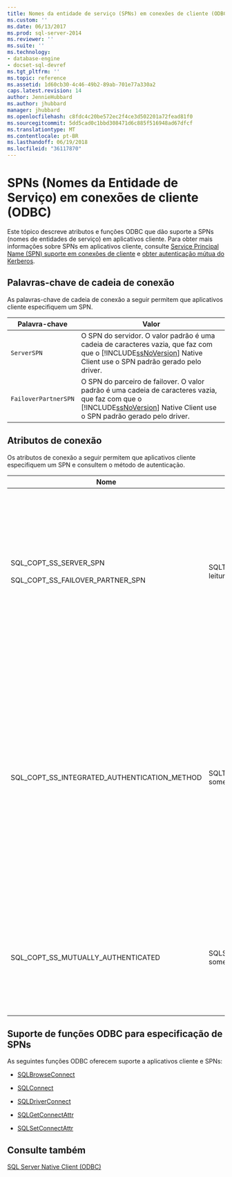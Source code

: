 ```yaml
---
title: Nomes da entidade de serviço (SPNs) em conexões de cliente (ODBC) | Microsoft Docs
ms.custom: ''
ms.date: 06/13/2017
ms.prod: sql-server-2014
ms.reviewer: ''
ms.suite: ''
ms.technology:
- database-engine
- docset-sql-devref
ms.tgt_pltfrm: ''
ms.topic: reference
ms.assetid: 1d60cb30-4c46-49b2-89ab-701e77a330a2
caps.latest.revision: 14
author: JennieHubbard
ms.author: jhubbard
manager: jhubbard
ms.openlocfilehash: c8fdc4c20be572ec2f4ce3d502201a72fead81f0
ms.sourcegitcommit: 5dd5cad0c1bbd308471d6c885f516948ad67dfcf
ms.translationtype: MT
ms.contentlocale: pt-BR
ms.lasthandoff: 06/19/2018
ms.locfileid: "36117870"
---
```

# <a name="service-principal-names-spns-in-client-connections-odbc"></a>SPNs (Nomes da Entidade de Serviço) em conexões de cliente (ODBC)
  Este tópico descreve atributos e funções ODBC que dão suporte a SPNs (nomes de entidades de serviço) em aplicativos cliente. Para obter mais informações sobre SPNs em aplicativos cliente, consulte [Service Principal Name &#40;SPN&#41; suporte em conexões de cliente](../features/service-principal-name-spn-support-in-client-connections.md) e [obter autenticação mútua do Kerberos](../../native-client-odbc-how-to/get-mutual-kerberos-authentication.md).  
  
## <a name="connection-string-keywords"></a>Palavras-chave de cadeia de conexão  
 As palavras-chave de cadeia de conexão a seguir permitem que aplicativos cliente especifiquem um SPN.  
  
|Palavra-chave|Valor|  
|-------------|-----------|  
|`ServerSPN`|O SPN do servidor. O valor padrão é uma cadeia de caracteres vazia, que faz com que o [!INCLUDE[ssNoVersion](../../../includes/ssnoversion-md.md)] Native Client use o SPN padrão gerado pelo driver.|  
|`FailoverPartnerSPN`|O SPN do parceiro de failover. O valor padrão é uma cadeia de caracteres vazia, que faz com que o [!INCLUDE[ssNoVersion](../../../includes/ssnoversion-md.md)] Native Client use o SPN padrão gerado pelo driver.|  
  
## <a name="connection-attributes"></a>Atributos de conexão  
 Os atributos de conexão a seguir permitem que aplicativos cliente especifiquem um SPN e consultem o método de autenticação.  
  
|Nome|Tipo|Uso|  
|----------|----------|-----------|  
|SQL_COPT_SS_SERVER_SPN<br /><br /> SQL_COPT_SS_FAILOVER_PARTNER_SPN|SQLTCHAR, leitura/gravação|Especifica o SPN do servidor. O valor padrão é uma cadeia de caracteres vazia, que faz com que o [!INCLUDE[ssNoVersion](../../../includes/ssnoversion-md.md)] Native Client use o SPN padrão gerado pelo driver.<br /><br /> Esse atributo só poderá ser consultado depois que for definido por meio de programação ou depois que uma conexão for aberta. Se for feita uma tentativa de consultar esse atributo em uma conexão que não esteja aberta e o atributo não tiver sido definido por meio de programação, SQL_ERROR será retornado e um registro de diagnóstico será registrado com SQLState 08003 e uma mensagem informando que a conexão não está aberta.<br /><br /> Se for feita uma tentativa de definir esse atributo quando uma conexão estiver aberta, SQL_ERROR será retornado e um registro de diagnóstico será registrado com SQLState HY011 e uma mensagem informando que a operação não é válida no momento.|  
|SQL_COPT_SS_INTEGRATED_AUTHENTICATION_METHOD|SQLTCHAR, somente leitura|Retorna o método de autenticação usado para a conexão. O valor retornado ao aplicativo é o valor que o Windows retorna ao [!INCLUDE[ssNoVersion](../../../includes/ssnoversion-md.md)] Native Client. Os valores possíveis são:<br /><br /> -"NTLM", que é retornado quando uma conexão é aberta usando a autenticação NTLM.<br />-"Kerberos", que é retornado quando uma conexão é aberta usando a autenticação Kerberos.<br /><br /> Esse atributo só pode ser lido para uma conexão aberta que usou a Autenticação do Windows. Se for feita uma tentativa de lê-lo antes da abertura de uma conexão, SQL_ERROR será retornado e um erro será registrado com SQLState 08003 e uma mensagem que informa que a conexão não está aberta.<br /><br /> Se esse atributo for consultado em uma conexão que não usou a Autenticação do Windows, será retornado SQL_ERROR e um erro será registrado com SQLState HY092 e a mensagem de identificador de atributo/opção inválido (SQL_COPT_SS_INTEGRATED_AUTHENTICATION_METHOD só está disponível para conexões confiáveis).<br /><br /> Se o método de autenticação não puder ser determinado, SQL_ERROR será retornado e um erro será registrado com SQLState HY000 e uma mensagem de erro geral.|  
|SQL_COPT_SS_MUTUALLY_AUTHENTICATED|SQLSMALLINT, somente leitura|Retornará SQL_TRUE se o servidor na conexão tiver sido autenticado mutuamente; caso contrário, retornará SQL_FALSE.<br /><br /> Esse atributo só pode ser lido para uma conexão aberta. Se for feita uma tentativa de lê-lo antes da abertura de uma conexão, SQL_ERROR será retornado e um erro será registrado com SQLState 08003 e uma mensagem que informa que a conexão não está aberta.<br /><br /> Se esse atributo for consultado para uma conexão que não usou a Autenticação do Windows, será retornado SQL_FALSE.|  
  
## <a name="odbc-function-support-for-specifying-spns"></a>Suporte de funções ODBC para especificação de SPNs  
 As seguintes funções ODBC oferecem suporte a aplicativos cliente e SPNs:  
  
-   [SQLBrowseConnect](../../native-client-odbc-api/sqlbrowseconnect.md)  
  
-   [SQLConnect](../../native-client-odbc-api/sqlconnect.md)  
  
-   [SQLDriverConnect](../../native-client-odbc-api/sqldriverconnect.md)  
  
-   [SQLGetConnectAttr](../../native-client-odbc-api/sqlgetconnectattr.md)  
  
-   [SQLSetConnectAttr](../../native-client-odbc-api/sqlsetconnectattr.md)  
  
## <a name="see-also"></a>Consulte também  
 [SQL Server Native Client &#40;ODBC&#41;](sql-server-native-client-odbc.md)  
  
  